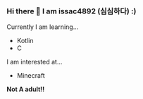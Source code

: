 ### Hi there 👋 I am issac4892 (심심하다)   :)


 Currently I am learning...
 - Kotlin
 - C
 
 I am interested at...
 - Minecraft
 
 
 **Not A adult!!**
